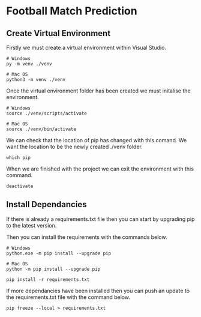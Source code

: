 # Football Match Prediction

## Create Virtual Environment

Firstly we must create a virtual environment within Visual Studio.
``` 
# Windows
py -m venv ./venv

# Mac OS
python3 -m venv ./venv 
```

Once the virtual environment folder has been created we must initalise the environment.

```
# Windows
source ./venv/scripts/activate

# Mac OS
source ./venv/bin/activate
```

We can check that the location of pip has changed with this comand.
We want the location to be the newly created ./venv folder.

```
which pip
```

When we are finished with the project we can exit the environment with this command.
```
deactivate
```

## Install Dependancies

If there is already a requirements.txt file then you can start by upgrading pip to the latest version.

Then you can install the requirements with the commands below.
```
# Windows
python.exe -m pip install --upgrade pip

# Mac OS
python -m pip install --upgrade pip
```

```
pip install -r requirements.txt
```

If more dependancies have been installed then you can push an update to the requirements.txt file with the command below.
```
pip freeze --local > requirements.txt
```